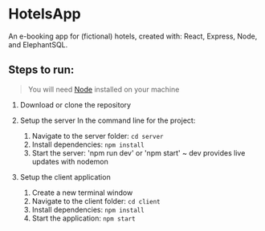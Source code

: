 # HotelsApp

An e-booking app for (fictional) hotels, created with: React, Express, Node, and ElephantSQL. 

## Steps to run:
> You will need [Node](https://nodejs.org/en) installed on your machine

1. Download or clone the repository

2. Setup the server
In the command line for the project:
    1. Navigate to the server folder: `cd server`
    2. Install dependencies: `npm install`
    3. Start the server: 'npm run dev' or 'npm start' ~ dev provides live updates with nodemon

3. Setup the client application
    1. Create a new terminal window
    2. Navigate to the client folder: `cd client`
    3. Install dependencies: `npm install`
    4. Start the application: `npm start`

